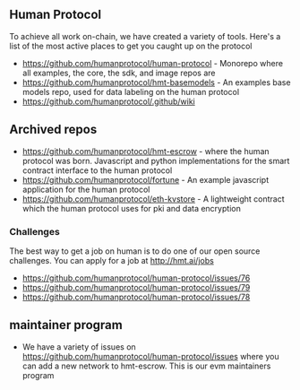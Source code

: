 ## Human Protocol

To achieve all work on-chain, we have created a variety of tools. Here's a list of the most active places to get you caught up on the protocol

- https://github.com/humanprotocol/human-protocol - Monorepo where all examples, the core, the sdk, and image repos are
- https://github.com/humanprotocol/hmt-basemodels - An examples base models repo, used for data labeling on the human protocol
- https://github.com/humanprotocol/.github/wiki

## Archived repos
- https://github.com/humanprotocol/hmt-escrow - where the human protocol was born. Javascript and python implementations for the smart contract interface to the human protocol
- https://github.com/humanprotocol/fortune - An example javascript application for the human protocol
- https://github.com/humanprotocol/eth-kvstore - A lightweight contract which the human protocol uses for pki and data encryption



### Challenges
The best way to get a job on human is to do one of our open source challenges. You can apply for a job at http://hmt.ai/jobs

- https://github.com/humanprotocol/human-protocol/issues/76
- https://github.com/humanprotocol/human-protocol/issues/79
- https://github.com/humanprotocol/human-protocol/issues/78

## maintainer program
- We have a variety of issues on https://github.com/humanprotocol/human-protocol/issues where you can add a new network to hmt-escrow. This is our evm maintainers program 
